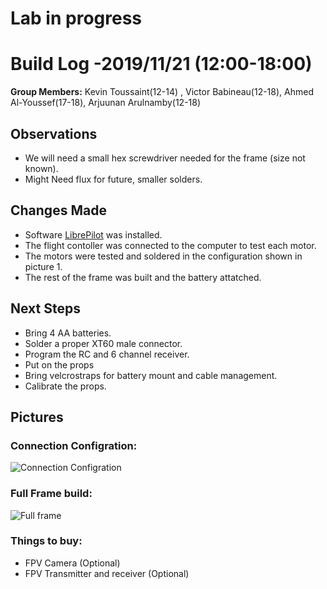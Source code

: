   # Lab in progress
  # Build Log -2019/11/21  (12:00-18:00)
    
   **Group Members:**  Kevin Toussaint(12-14) , Victor Babineau(12-18), Ahmed Al-Youssef(17-18), Arjuunan Arulnamby(12-18)
  
   ## Observations
    
   * We will need a small hex screwdriver needed for the frame (size not known).
   * Might Need flux for future, smaller solders.
   
    
   ## Changes Made
    
   * Software [LibrePilot](https://librepilot.atlassian.net/wiki/spaces/LPDOC/pages/4128780/Downloads "Libre Pilot") was installed.
   * The flight contoller was connected to the computer to test each motor.
   * The motors were tested and soldered in the configuration shown in picture 1.
   * The rest of the frame was built and the battery attatched.
   
   ## Next Steps
   * Bring 4 AA batteries.
   * Solder a proper XT60 male connector.
   * Program the RC and 6 channel receiver.
   * Put on the props
   * Bring velcrostraps for battery mount and cable management.
   * Calibrate the props.

   ## Pictures
   
   ### Connection Configration:
    
   ![Connection Configration]( https://github.com/uOttawaDrone/drone-fall-2019/blob/master/docs/Lab%20Picture/connection%20diagram.png "Connection Configration")
   
   ### Full Frame build: 

  ![Full frame]( https://github.com/uOttawaDrone/drone-fall-2019/blob/master/docs/Lab%20Picture/Full%20frame.PNG "Full frame")
   
   ### Things to buy:
   * FPV Camera (Optional)
   * FPV Transmitter and receiver (Optional)  
